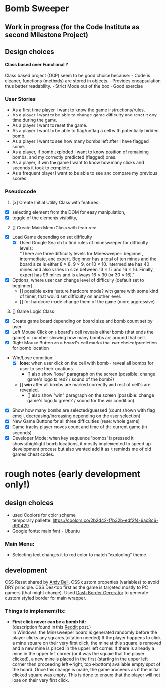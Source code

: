 # Bomb Sweeper

## Work in progress (for the Code Institute as second Milestone Project)

## Design choices

#### Class based over Functional ?

Class based project (OOP) seem to be good choice because: - Code is cleaner, functions (methods) are stored in objects. - Provides encapsulation thus better readability. - Strict Mode out of the box - Good exercise

### User Stories

- As a first time player, I want to know the game instructions/rules.
- As a player I want to be able to change game difficulty and reset it any time during the game.
- As a player I want to reset the game.
- As a player I want to be able to flag/unflag a cell with potentially hidden bomb.
- As a player I want to see how many bombs left after I have flagged some.
- As a player, if bomb exploded I want to know position of remaining bombs, and my correctly predicted (flagged) ones.
- As a player, if win the game I want to know how many clicks and seconds it took to complete.
- As a frequent player I want to be able to see and compare my previous scores.

### Pseudocode

1. [x] Create Initial Utility Class with features:

- [x] selecting element from the DOM for easy manipulation,
- [x] toggle of the elements visibility,

2. [] Create Main Menu Class with features:

- [x] Load Game depending on set difficulty
  - [x] Used Google Search to find rules of minesweeper for difficulty levels: <br>
        "There are three difficulty levels for Minesweeper: beginner, intermediate, and expert. Beginner has a total of ten mines and the board size is either 8 × 8, 9 × 9, or 10 × 10. Intermediate has 40 mines and also varies in size between 13 × 15 and 16 × 16. Finally, expert has 99 mines and is always 16 × 30 (or 30 × 16)."
- [x] Options, where user can change level of difficulty (default set to beginner)
  - [] possible extra feature hardcore mode? with game with some kind of timer, that would set difficulty on another level.
  - [] for hardcore mode change them of the game (more aggressive)

3. [] Game Logic Class

- [x] Create game board depending on board size and bomb count set by user.
- [x] Left Mouse Click on a board's cell reveals either bomb (that ends the game) or number showing how many bombs are around that cell.
- [x] Right Mouse Button on a board's cell marks the user choice/prediction for bomb location
- Win/Lose condition:
  - [x] **lose**: when user click on the cell with bomb - reveal all bombs for user to see their locations.
    - [] also show "lose" paragraph on the screen (possible: change game's logo to red? / sound of the bomb?)
  - [] **win** after all bombs are marked correctly and rest of cell's are revealed.
    - [] also show "win" paragraph on the screen (possible: change game's logo to green? / sound for the win condition)
- [x] Show how many bombs are selected/guessed (count shown with flag emoji, decreasing/increasing depending on the user selection)
- [x] New Game Buttons for all three difficulties (reset whole game)
- [x] Game tracks player moves count and time of the current game (in seconds)
- [x] Developer Mode: when key sequence 'bombs' is pressed it shows/highlight bomb locations, it mostly implemented to speed up development process but also wanted add it as it reminds me of old games cheat codes.

# **rough notes** (early development only!)

## design choices

- used Coolors for color scheme <br>
  temporary pallette: https://coolors.co/2b2d42-f7b32b-edf2f4-6ac8c6-d90429
- Google fonts: main font - Ubuntu

### Main Menu:

- Selecting text changes it to red color to match "exploding" theme.

## development

CSS Reset shared by [Andy Bell](https://piccalil.li/blog/a-modern-css-reset/).
CSS custom properties (variables) to avoid DRY principle.
CSS Desktop first as the game is targeted mostly to PC gamers (that might change).
Used [Dash Border Generator](https://kovart.github.io/dashed-border-generator/) to generate custom styled border for main wrapper.

### **Things to implement/fix:**

- **First click never can be a bomb hit:** <br>
  (description found in this [Reddit](https://www.reddit.com/r/AskReddit/comments/djnck/minesweeper_debate_can_you_can_lose_on_the_first/) post.) <br>
  In Windows, the Minesweeper board is generated randomly before the player clicks any squares.[citation needed] If the player happens to click a mine square on their very first click, the mine at this square is removed and a new mine is placed in the upper left corner. If there is already a mine in the upper left corner (or it was the square that the player clicked), a new mine is placed in the first (starting in the upper left corner then proceeding left->right, top->bottom) available empty spot of the board. Once this change is made, the game proceeds as if the initial clicked square was empty. This is done to ensure that the player will not lose on their very first click.
